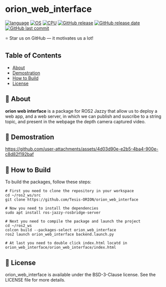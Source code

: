 # orion_web_interface
[![language](https://img.shields.io/badge/language-python-239120)](#)
[![OS](https://img.shields.io/badge/OS-Ubuntu_24.04-0078D4)](#)
[![CPU](https://img.shields.io/badge/CPU-x86%2C%20x64%2C%20ARM%2C%20ARM64-FF8C00)](#)
[![GitHub release](https://img.shields.io/badge/release-v1.0.0-4493f8)](#)
[![GitHub release date](https://img.shields.io/badge/release_date-february_2025-96981c)](#)
[![GitHub last commit](https://img.shields.io/badge/last_commit-february_2025-96981c)](#)

⭐ Star us on GitHub — it motivates us a lot!

## Table of Contents
- [About](#-about)
- [Demostration](#-demostration)
- [How to Build](#-how-to-build)
- [License](#-license)

## 🚀 About

**orion web interface** is a package for ROS2 Jazzy that allow us to deploy a web app, and a web server, in which we can publish and suscribe to a string topic, and present in the webpage the depth camera captured video.

## 🎥 Demostration
https://github.com/user-attachments/assets/4d03d90e-e2b5-4ba4-900e-c8d82f192baf

## 📝 How to Build

To build the packages, follow these steps:

```shell
# First you need to clone the repository in your workspace
cd ~/ros2_ws/src
git clone https://github.com/Tesis-ORION/orion_web_interface

# Now you need to install the dependencies
sudo apt install ros-jazzy-rosbridge-server

# Next you need to compile the package and launch the project
cd ~/ros2_ws
colcon build --packages-select orion_web_interface
ros2 launch orion_web_interface backend.launch.py

# At last you need to double click index.html locatd in orion_web_interface/orion_web_interface/index.html
```

## 📃 License

orion_web_interface is available under the BSD-3-Clause license. See the LICENSE file for more details.
